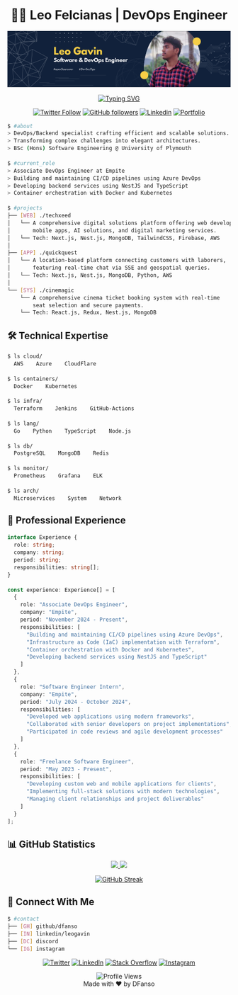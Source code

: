 # <div align="center">👨‍💻 Leo Felcianas | DevOps Engineer</div>

<div align="center">
  <img src="https://github.com/DFanso/DFanso/blob/main/posterGit.png" alt="Banner">
</div>

<div align="center">

[![Typing SVG](https://readme-typing-svg.herokuapp.com?font=Fira+Code&pause=1000&random=false&width=435&lines=Associate+DevOps+Engineer+at+Empite;Backend+Development+Specialist;Infrastructure+as+Code+Expert;Cloud+%26+Container+Orchestration)](https://git.io/typing-svg)
  
[![Twitter Follow](https://img.shields.io/twitter/follow/dfansoo?style=social)](https://twitter.com/dfansoo)
[![GitHub followers](https://img.shields.io/github/followers/DFanso?logo=GitHub&style=flat-square)](https://github.com/DFanso)
[![Linkedin](https://img.shields.io/badge/LinkedIn-Connect-blue?style=flat-square&logo=linkedin)](https://www.linkedin.com/in/leo-gavin-8841ba18b/)
[![Portfolio](https://img.shields.io/badge/Portfolio-Visit-success?style=flat-square&logo=safari)](https://portfolio.dfanso.dev)

</div>

```bash
$ #about
> DevOps/Backend specialist crafting efficient and scalable solutions.
> Transforming complex challenges into elegant architectures.
> BSc (Hons) Software Engineering @ University of Plymouth

$ #current_role
> Associate DevOps Engineer at Empite
> Building and maintaining CI/CD pipelines using Azure DevOps
> Developing backend services using NestJS and TypeScript
> Container orchestration with Docker and Kubernetes

$ #projects
├── [WEB] ./techxeed
│   └── A comprehensive digital solutions platform offering web development,
│       mobile apps, AI solutions, and digital marketing services.
│   └── Tech: Next.js, Nest.js, MongoDB, TailwindCSS, Firebase, AWS
│
├── [APP] ./quickquest
│   └── A location-based platform connecting customers with laborers,
│       featuring real-time chat via SSE and geospatial queries.
│   └── Tech: Next.js, Nest.js, MongoDB, Python, AWS
│
└── [SYS] ./cinemagic
    └── A comprehensive cinema ticket booking system with real-time
        seat selection and secure payments.
    └── Tech: React.js, Redux, Nest.js, MongoDB
```

## 🛠️ Technical Expertise

```bash
$ ls cloud/
  AWS    Azure    CloudFlare

$ ls containers/
  Docker    Kubernetes

$ ls infra/
  Terraform    Jenkins    GitHub-Actions

$ ls lang/
  Go    Python    TypeScript    Node.js

$ ls db/
  PostgreSQL    MongoDB    Redis

$ ls monitor/
  Prometheus    Grafana    ELK

$ ls arch/
  Microservices    System    Network
```

## 💼 Professional Experience

```typescript
interface Experience {
  role: string;
  company: string;
  period: string;
  responsibilities: string[];
}

const experience: Experience[] = [
  {
    role: "Associate DevOps Engineer",
    company: "Empite",
    period: "November 2024 - Present",
    responsibilities: [
      "Building and maintaining CI/CD pipelines using Azure DevOps",
      "Infrastructure as Code (IaC) implementation with Terraform",
      "Container orchestration with Docker and Kubernetes",
      "Developing backend services using NestJS and TypeScript"
    ]
  },
  {
    role: "Software Engineer Intern",
    company: "Empite",
    period: "July 2024 - October 2024",
    responsibilities: [
      "Developed web applications using modern frameworks",
      "Collaborated with senior developers on project implementations",
      "Participated in code reviews and agile development processes"
    ]
  },
  {
    role: "Freelance Software Engineer",
    period: "May 2023 - Present",
    responsibilities: [
      "Developing custom web and mobile applications for clients",
      "Implementing full-stack solutions with modern technologies",
      "Managing client relationships and project deliverables"
    ]
  }
];
```

## 📊 GitHub Statistics

<div align="center">
<p align="center">
<a href="https://github.com/DFanso">
  <img height="180em" src="https://github-readme-stats-sigma-five.vercel.app/api?username=DFanso&show_icons=true&theme=tokyonight"/>
  <img height="180em" src="https://github-readme-stats-sigma-five.vercel.app/api/top-langs/?username=DFanso&layout=compact&theme=tokyonight"/>
</a>
</p>

[![GitHub Streak](https://github-readme-streak-stats.herokuapp.com/?user=DFanso&theme=tokyonight)](https://git.io/streak-stats)

</div>

## 🤝 Connect With Me

```bash
$ #contact
├── [GH] github/dfanso
├── [IN] linkedin/leogavin
├── [DC] discord
└── [IG] instagram
```

<div align="center">
  
[![Twitter](https://img.shields.io/badge/-Twitter-1DA1F2?style=for-the-badge&logo=twitter&logoColor=white)](https://twitter.com/LEOTOGAVIN)
[![LinkedIn](https://img.shields.io/badge/-LinkedIn-0A66C2?style=for-the-badge&logo=linkedin&logoColor=white)](https://www.linkedin.com/in/leo-gavin-8841ba18b/)
[![Stack Overflow](https://img.shields.io/badge/-Stack_Overflow-FE7A16?style=for-the-badge&logo=stack-overflow&logoColor=white)](https://stackoverflow.com/users/14575719/dfanso)
[![Instagram](https://img.shields.io/badge/-Instagram-E4405F?style=for-the-badge&logo=instagram&logoColor=white)](https://www.instagram.com/dfansoo/)

</div>

<div align="center">
  <img src="https://komarev.com/ghpvc/?username=DFanso&color=brightgreen&style=flat-square" alt="Profile Views">
  <br>
  Made with ❤️ by DFanso
</div>
